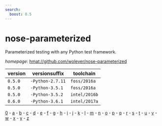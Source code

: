```yaml
---
search:
  boost: 0.5
---
```

# nose-parameterized

Parameterized testing with any Python test framework.

*homepage*: <hmat://github.com/wolever/nose-parameterized>

version | versionsuffix | toolchain
--------|---------------|----------
``0.5.0`` | ``-Python-2.7.11`` | ``foss/2016a``
``0.5.0`` | ``-Python-3.5.1`` | ``foss/2016a``
``0.5.0`` | ``-Python-3.5.2`` | ``intel/2016b``
``0.6.0`` | ``-Python-3.6.1`` | ``intel/2017a``

[0](../0/index.md) - [a](../a/index.md) - [b](../b/index.md) - [c](../c/index.md) - [d](../d/index.md) - [e](../e/index.md) - [f](../f/index.md) - [g](../g/index.md) - [h](../h/index.md) - [i](../i/index.md) - [j](../j/index.md) - [k](../k/index.md) - [l](../l/index.md) - [m](../m/index.md) - [n](../n/index.md) - [o](../o/index.md) - [p](../p/index.md) - [q](../q/index.md) - [r](../r/index.md) - [s](../s/index.md) - [t](../t/index.md) - [u](../u/index.md) - [v](../v/index.md) - [w](../w/index.md) - [x](../x/index.md) - [y](../y/index.md) - [z](../z/index.md)

